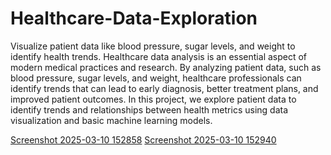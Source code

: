 # Healthcare-Data-Exploration
Visualize patient data like blood pressure, sugar levels,  and weight to identify health trends.
Healthcare data analysis is an essential aspect of modern medical practices and research. By analyzing patient data, such as blood pressure, sugar levels, and weight, healthcare professionals can identify trends that can lead to early diagnosis, better treatment plans, and improved patient outcomes. In this project, we explore patient data to identify trends and relationships between health metrics using data
visualization and basic machine learning models.

[Screenshot 2025-03-10 152858](https://github.com/user-attachments/assets/8777d038-67bd-4c52-a8e4-9cde880a813a)
[Screenshot 2025-03-10 152940](https://github.com/user-attachments/assets/97fc655c-e726-4066-83a5-0ca87aedc21e)
